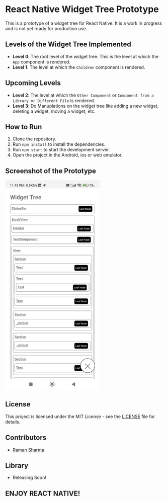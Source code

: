 # React Native Widget Tree Prototype

This is a prototype of a widget tree for React Native. It is a work in progress and is not yet ready for production use.

## Levels of the Widget Tree Implemented

- **Level 0**: The root level of the widget tree. This is the level at which the `App` component is rendered.
- **Level 1**: The level at which the `Children` component is rendered.

## Upcoming Levels

- **Level 2**: The level at which the `Other Component` or `Component from a Library or Different File` is rendered.
- **Level 3**: Do Manuplations on the widget tree like adding a new widget, deleting a widget, moving a widget, etc.

## How to Run

1. Clone the repository.
2. Run `npm install` to install the dependencies.
3. Run `npm start` to start the development server.
4. Open the project in the Android, ios or web emulator.

## Screenshot of the Prototype

<img src="./Components/WhatsApp Image 2024-03-29 at 11.43.48 PM.jpeg" alt="Screenshot of the Prototype" width="300"/>

## License

This project is licensed under the MIT License - see the [LICENSE](LICENSE) file for details.

## Contributors

- [Raman Sharma](https://github.com/RamanSharma100)

## Library

- Releasing Soon!

## ENJOY REACT NATIVE!
